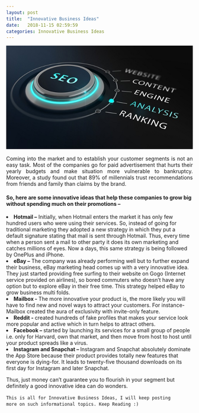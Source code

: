 ```yaml
---
layout: post
title:  "Innovative Business Ideas"
date:   2018-11-15 02:59:59
categories: Innovative Business Ideas
---
```



<html>
<head>
<style>
div {
  text-align: justify;
  text-justify: inter-word;
}
</style>
</head>
<body>


<img src="/img/seo.jpg" class="img-responsive" alt="">
<p>
	

</p>

<p align="justify">Coming into the market and to establish your customer segments is not an easy task. Most of the companies go for paid advertisement that hurts their yearly budgets and make situation more vulnerable to bankruptcy. Moreover, a study found out that 89% of millennials trust recommendations from friends and family than claims by the brand. </p>

<p align="justify">
	


<h4><b>So, here are some innovative ideas that help these companies to grow big without spending much on their promotions – </b></h4>
<li><b>Hotmail –</b> Initially, when Hotmail enters the market it has only few hundred users who were using their services. So, instead of going for traditional marketing they adopted a new strategy in which they put a default signature stating that mail is sent through Hotmail. Thus, every time when a person sent a mail to other party it does its own marketing and catches millions of eyes. Now a days, this same strategy is being followed by OnePlus and iPhone.</li>
<li><b>eBay –</b> The company was already performing well but to further expand their business, eBay marketing head comes up with a very innovative idea. They just started providing free surfing to their website on Gogo (Internet service provided on airlines), so bored commuters who doesn’t have any option but to explore eBay in their free time. This strategy helped eBay to grow business multi folds.</li>
<li><b>Mailbox - </b>The more innovative your product is, the more likely you will have to find new and novel ways to attract your customers. For instance- Mailbox created the aura of exclusivity with invite-only feature.</li>

<li><b>Reddit - </b>created hundreds of fake profiles that makes your service look more popular and active which in turn helps to attract others.</li>
<li><b>Facebook – </b>started by launching its services for a small group of people i.e. only for Harvard, own that market, and then move from host to host until your product spreads like a virus.</li>
<li><b>Instagram and Snapchat – </b>Instagram and Snapchat absolutely dominate the App Store because their product provides totally new features that everyone is dying-for. It leads to twenty-five thousand downloads on its first day for Instagram and later Snapchat.</li>
</p>

<p>Thus, just money can’t guarantee you to flourish in your segment but definitely a good innovative idea can do wonders.</p>

<code>This is all for Innovative Business Ideas, I will keep posting more on such informational topics. Keep Reading :)</code>

</body>
</html>
